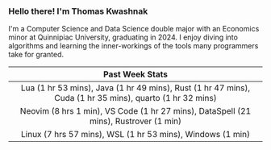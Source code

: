 
### Hello there! I'm Thomas Kwashnak

I'm a Computer Science and Data Science double major with an Economics
minor at Quinnipiac University, graduating in 2024.
I enjoy diving into algorithms and learning the inner-workings of the tools
many programmers take for granted.

| Past Week Stats |
| :---: |
| Lua (1 hr 53 mins), Java (1 hr 49 mins), Rust (1 hr 47 mins), Cuda (1 hr 35 mins), quarto (1 hr 32 mins) |
| Neovim (8 hrs 1 min), VS Code (1 hr 27 mins), DataSpell (21 mins), Rustrover (1 min) |
| Linux (7 hrs 57 mins), WSL (1 hr 53 mins), Windows (1 min) |

